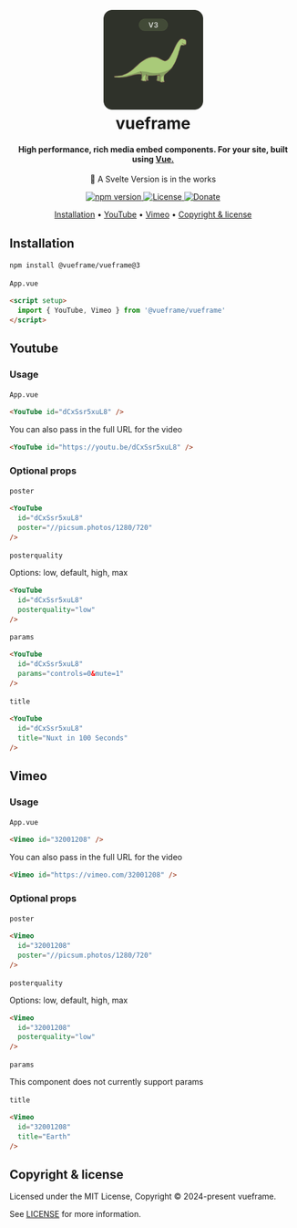 <!--<pre>                            .d888                                        
                           d88P"                                         
                           888                                           
888  888 888  888  .d88b.  888888 888d888 8888b.  88888b.d88b.   .d88b.  
888  888 888  888 d8P  Y8b 888    888P"      "88b 888 "888 "88b d8P  Y8b 
Y88  88P 888  888 88888888 888    888    .d888888 888  888  888 88888888 
 Y8bd8P  Y88b 888 Y8b.     888    888    888  888 888  888  888 Y8b.     
  Y88P    "Y88888  "Y8888  888    888    "Y888888 888  888  888  "Y8888                                
</pre>-->

<h1 align="center">
  <br>
  <a href="https://github.com/vueframe/vueframe"><img src="https://raw.githubusercontent.com/vueframe/vueframe/refs/heads/main/icon/dino.png" alt="vueframe" width="175"></a>
  <br>
  vueframe
  <br>
</h1>

<h4 align="center">High performance, rich media embed components. For your site, built using <a href="https://vuejs.org/" target="_blank">Vue.</a></h4>

<p align="center">🚧 A Svelte Version is in the works</p>

<p align="center">
    <a href="https://www.npmjs.com/package/@vueframe/vueframe">
        <img src="https://img.shields.io/npm/v/@vueframe/vueframe.svg?color=6a7e4c&style=flat" alt="npm version">
    </a>
    <a href="https://github.com/vueframe/vueframe/blob/main/LICENSE">
        <img src="https://img.shields.io/badge/license-MIT-6a7e4c?style=flat" alt="License">
    </a>
    <a href="https://ko-fi.com/brick_wall">
        <img src="https://img.shields.io/badge/$-donate-6a7e4c.svg?style=flat" alt="Donate">
    </a>
</p>

<p align="center">
  <a href="#installation">Installation</a> •
  <a href="#youtube">YouTube</a> •
  <a href="#vimeo">Vimeo</a> •
  <a href="#copyright--license">Copyright & license</a>
</p>

## Installation

```bash
npm install @vueframe/vueframe@3
```

``App.vue``

```html
<script setup>
  import { YouTube, Vimeo } from '@vueframe/vueframe'
</script>
```

## Youtube

### Usage

``App.vue``

```html
<YouTube id="dCxSsr5xuL8" />
```

You can also pass in the full URL for the video

```html
<YouTube id="https://youtu.be/dCxSsr5xuL8" />
```

### Optional props

``poster``

```html
<YouTube
  id="dCxSsr5xuL8"
  poster="//picsum.photos/1280/720"
/>
```

``posterquality``

Options: low, default, high, max

```html
<YouTube
  id="dCxSsr5xuL8"
  posterquality="low"
/>
```

``params``

```html
<YouTube
  id="dCxSsr5xuL8"
  params="controls=0&mute=1"
/>
```

``title``

```html
<YouTube
  id="dCxSsr5xuL8"
  title="Nuxt in 100 Seconds"
/>
```

## Vimeo

### Usage

``App.vue``

```html
<Vimeo id="32001208" />
```

You can also pass in the full URL for the video

```html
<Vimeo id="https://vimeo.com/32001208" />
```

### Optional props

``poster``

```html
<Vimeo
  id="32001208"
  poster="//picsum.photos/1280/720"
/>
```

``posterquality``

Options: low, default, high, max

```html
<Vimeo
  id="32001208"
  posterquality="low"
/>
```

``params``

This component does not currently support params

``title``

```html
<Vimeo
  id="32001208"
  title="Earth"
/>
```

## Copyright & license

Licensed under the MIT License, Copyright © 2024-present vueframe.

See [LICENSE](https://github.com/vueframe/vueframe/blob/main/LICENSE) for more information.
